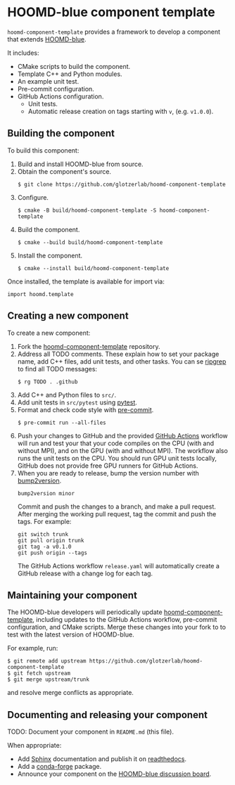 # HOOMD-blue component template

`hoomd-component-template` provides a framework to develop a component that extends
[HOOMD-blue](https://glotzerlab.engin.umich.edu/hoomd-blue/).

It includes:

* CMake scripts to build the component.
* Template C++ and Python modules.
* An example unit test.
* Pre-commit configuration.
* GitHub Actions configuration.
  * Unit tests.
  * Automatic release creation on tags starting with `v`, (e.g. `v1.0.0`).

## Building the component

To build this component:

1. Build and install HOOMD-blue from source.
2. Obtain the component's source.
    ```
    $ git clone https://github.com/glotzerlab/hoomd-component-template
    ```
3. Configure.
    ```
    $ cmake -B build/hoomd-component-template -S hoomd-component-template
    ```
4. Build the component.
    ```
    $ cmake --build build/hoomd-component-template
    ```
5. Install the component.
    ```
    $ cmake --install build/hoomd-component-template
    ```

Once installed, the template is available for import via:
```
import hoomd.template
```

## Creating a new component

To create a new component:

1. Fork the [hoomd-component-template](https://github.com/glotzerlab/hoomd-component-template/)
    repository.
2. Address all TODO comments. These explain how to set your package name, add C++ files, add unit
    tests, and other tasks. You can se [ripgrep](https://github.com/BurntSushi/ripgrep) to find all
    TODO messages:
    ```
    $ rg TODO . .github
    ```
3. Add C++ and Python files to `src/`.
4. Add unit tests in `src/pytest` using [pytest](https://docs.pytest.org).
5. Format and check code style with [pre-commit](https://pre-commit.com/).
    ```
    $ pre-commit run --all-files
    ```
6. Push your changes to GitHub and the provided [GitHub Actions](https://docs.github.com/en/actions)
    workflow will run and test your that your code compiles on the CPU (with and without MPI), and
    on the GPU (with and without MPI). The workflow also runs the unit tests on the CPU. You should
    run GPU unit tests locally, GitHub does not provide free GPU runners for GitHub Actions.
7. When you are ready to release, bump the version number with [bump2version](https://github.com/c4urself/bump2version).
    ```
    bump2version minor
    ```
    Commit and push the changes to a branch, and make a pull request. After merging the working
    pull request, tag the commit and push the tags. For example:
    ```
    git switch trunk
    git pull origin trunk
    git tag -a v0.1.0
    git push origin --tags
    ```
    The GitHub Actions workflow `release.yaml` will automatically create a GitHub release with
    a change log for each tag.

## Maintaining your component

The HOOMD-blue developers will periodically update
[hoomd-component-template](https://github.com/glotzerlab/hoomd-component-template/), including
updates to the GitHub Actions workflow, pre-commit configuration, and CMake scripts. Merge these
changes into your fork to to test with the latest version of HOOMD-blue.

For example, run:
```
$ git remote add upstream https://github.com/glotzerlab/hoomd-component-template
$ git fetch upstream
$ git merge upstream/trunk
```
and resolve merge conflicts as appropriate.

## Documenting and releasing your component

TODO: Document your component in `README.md` (this file).

When appropriate:

* Add [Sphinx](https://www.sphinx-doc.org) documentation and publish it on
[readthedocs](https://www.readthedocs.org).
* Add a [conda-forge](https://conda-forge.org/) package.
* Announce your component on the [HOOMD-blue discussion board](https://github.com/glotzerlab/hoomd-blue/discussions).
